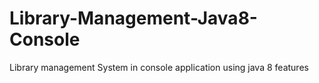 # Library-Management-Java8-Console
Library management System in console application using java 8 features
